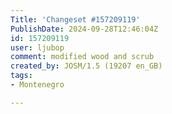 ```yaml
---
Title: 'Changeset #157209119'
PublishDate: 2024-09-28T12:46:04Z
id: 157209119
user: ljubop
comment: modified wood and scrub
created_by: JOSM/1.5 (19207 en_GB)
tags:
- Montenegro

---
```

